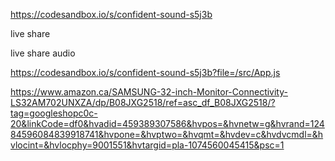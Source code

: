 https://codesandbox.io/s/confident-sound-s5j3b


live share

live share audio

https://codesandbox.io/s/confident-sound-s5j3b?file=/src/App.js


https://www.amazon.ca/SAMSUNG-32-inch-Monitor-Connectivity-LS32AM702UNXZA/dp/B08JXG2518/ref=asc_df_B08JXG2518/?tag=googleshopc0c-20&linkCode=df0&hvadid=459389307586&hvpos=&hvnetw=g&hvrand=12484596084839918741&hvpone=&hvptwo=&hvqmt=&hvdev=c&hvdvcmdl=&hvlocint=&hvlocphy=9001551&hvtargid=pla-1074560045415&psc=1